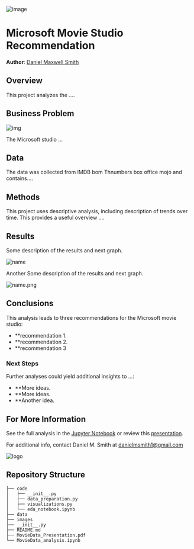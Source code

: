 ![image](./images/microsoftbuilding.jpg)

# Microsoft Movie Studio Recommendation

**Author**: [Daniel Maxwell Smith](mailto:danielmsmith1@gmail.com)

## Overview

This project analyzes the ....

## Business Problem

![img](./images/image.png)

The Microsoft studio  ...

## Data

The data was collected from IMDB bom Thnumbers box office mojo and contains....

## Methods

This project uses descriptive analysis, including description of trends over time. This provides a useful overview ....

## Results

Some description of the results and next graph.

![name](./images/graph.png)

Another Some description of the results and next graph.

![name.png](./images/graph.png)

## Conclusions

This analysis leads to three recommendations for the Microsoft movie studio:

- **recommendation 1.
- **recommendation 2.
- **recommendation 3

### Next Steps

Further analyses could yield additional insights to ...:

- **More ideas.
- **More ideas.
- **Another idea.

## For More Information

See the full analysis in the [Jupyter Notebook](./MovieData-analysis.ipynb) or review this [presentation](./MovieData_Presentation.pdf).

For additional info, contact Daniel M. Smith at [danielmsmith1@gmail.com](mailto:danielmsmith@gmail.com)

![logo](./images/anotherimage.jpg)

## Repository Structure

```
├── code
│   ├── __init__.py
│   ├── data_preparation.py
│   ├── visualizations.py
│   └── eda_notebook.ipynb
├── data
├── images
├── __init__.py
├── README.md
├── MovieData_Presentation.pdf
└── MovieData_analysis.ipynb
```
